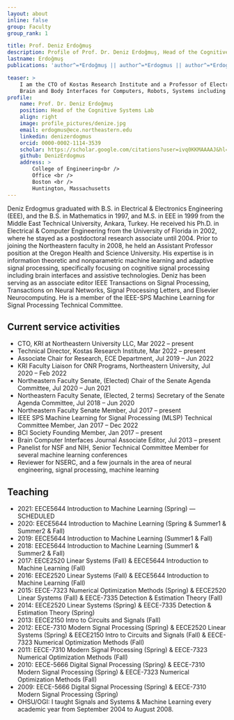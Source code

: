```yaml
---
layout: about
inline: false
group: Faculty
group_rank: 1

title: Prof. Deniz Erdoğmuş
description: Profile of Prof. Dr. Deniz Erdoğmuş, Head of the Cognitive Systems Lab
lastname: Erdoğmuş
publications: 'author^=*Erdoğmuş || author^=*Erdogmus || author^=*Erdogmuş || author^=*Erdoğmus || author^=*Erdo{\\u{g}}mus || author^=*Erdoğmus || renamed^=*Deniz Erdogmus'

teaser: >
    I am the CTO of Kostas Research Institute and a Professor of Electrical and Computer Engineering, where he previously served as the first Associate Chair for Research. His research interests are Signal and Image Analysis, Machine Learning, Information Fusion and Inference in multiple application domains
    Brain and Body Interfaces for Computers, Robots, Systems including Human-in-the-loop Cyber-Physical System	
profile:
    name: Prof. Dr. Deniz Erdoğmuş
    position: Head of the Cognitive Systems Lab
    align: right
    image: profile_pictures/denize.jpg
    email: erdogmus@ece.northeastern.edu
    linkedin: denizerdogmus
    orcid: 0000-0002-1114-3539
    scholar: https://scholar.google.com/citations?user=ivq0KKMAAAAJ&hl=en
    github: DenizErdogmus
    address: >
        College of Engineering<br />
        Office <br />
        Boston <br />
        Huntington, Massachusetts
---
```


Deniz Erdogmus graduated with B.S. in Electrical & Electronics Engineering (EEE), and the B.S. in Mathematics in 1997, and M.S. in EEE in 1999 from the Middle East Technical University, Ankara, Turkey. He received his Ph.D. in Electrical & Computer Engineering from the University of Florida in 2002, where he stayed as a postdoctoral research associate until 2004. Prior to joining the Northeastern faculty in 2008, he held an Assistant Professor position at the Oregon Health and Science University. His expertise is in information theoretic and nonparametric machine learning and adaptive signal processing, specifically focusing on cognitive signal processing including brain interfaces and assistive technologies. Deniz has been serving as an associate editor IEEE Transactions on Signal Processing, Transactions on Neural Networks, Signal Processing Letters, and Elsevier Neurocomputing. He is a member of the IEEE-SPS Machine Learning for Signal Processing Technical Committee.

## Current service activities

* CTO, KRI at Northeastern University LLC, Mar 2022 – present
* Technical Director, Kostas Research Institute, Mar 2022 – present
* Associate Chair for Research, ECE Department, Jul 2019 – Jun 2022
* KRI Faculty Liaison for ONR Programs, Northeastern University, Jul 2020 – Feb 2022
* Northeastern Faculty Senate, (Elected) Chair of the Senate Agenda Committee, Jul 2020 – Jun 2021
* Northeastern Faculty Senate, (Elected, 2 terms) Secretary of the Senate Agenda Committee, Jul 2018 – Jun 2020
* Northeastern Faculty Senate Member, Jul 2017 – present
* IEEE SPS Machine Learning for Signal Processing (MLSP) Technical Committee Member, Jan 2017 – Dec 2022
* BCI Society Founding Member, Jan 2017 – present
* Brain Computer Interfaces Journal Associate Editor, Jul 2013 – present
* Panelist for NSF and NIH, Senior Technical Committee Member for several machine learning conferences
* Reviewer for NSERC, and a few journals in the area of neural engineering, signal processing, machine learning

## Teaching
* 2021: EECE5644 Introduction to Machine Learning (Spring) — SCHEDULED
* 2020: EECE5644 Introduction to Machine Learning (Spring & Summer1 & Summer2 & Fall)
* 2019: EECE5644 Introduction to Machine Learning (Summer1 & Fall)
* 2018: EECE5644 Introduction to Machine Learning (Summer1 & Summer2 & Fall)
* 2017: EECE2520 Linear Systems (Fall) & EECE5644 Introduction to Machine Learning (Fall)
* 2016: EECE2520 Linear Systems (Fall) & EECE5644 Introduction to Machine Learning (Fall)
* 2015: EECE-7323 Numerical Optimization Methods (Spring) & EECE2520 Linear Systems (Fall) & EECE-7335 Detection & Estimation Theory (Fall)
* 2014: EECE2520 Linear Systems (Spring) & EECE-7335 Detection & Estimation Theory (Spring)
* 2013: EECE2150 Intro to Circuits and Signals (Fall)
* 2012: EECE-7310 Modern Signal Processing (Spring) & EECE2520 Linear Systems (Spring) & EECE2150 Intro to Circuits and Signals (Fall) & EECE-7323 Numerical Optimization Methods (Fall)
* 2011: EECE-7310 Modern Signal Processing (Spring) & EECE-7323 Numerical Optimization Methods (Fall)
* 2010: EECE-5666 Digital Signal Processing (Spring) & EECE-7310 Modern Signal Processing (Spring) & EECE-7323 Numerical Optimization Methods (Fall)
* 2009: EECE-5666 Digital Signal Processing (Spring) & EECE-7310 Modern Signal Processing (Spring)
* OHSU/OGI: I taught Signals and Systems & Machine Learning every academic year from September 2004 to August 2008.